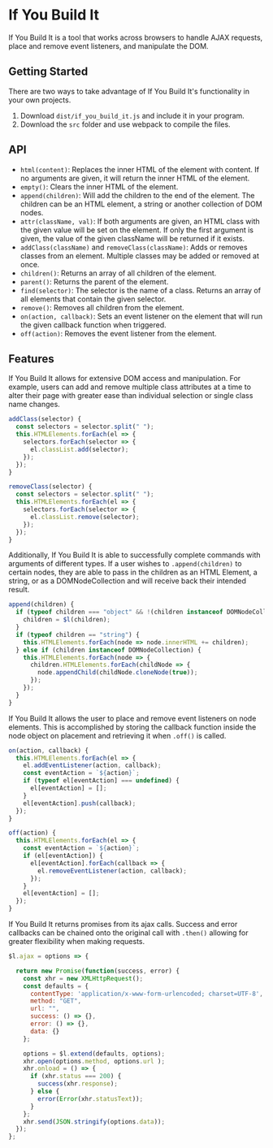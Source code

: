 # If You Build It

If You Build It is a tool that works across browsers to handle AJAX requests, place and remove event listeners, and manipulate the DOM.

## Getting Started

There are two ways to take advantage of If You Build It's functionality in your own projects.

1. Download `dist/if_you_build_it.js` and include it in your program.
2. Download the `src` folder and use webpack to compile the files.

## API

- `html(content)`: Replaces the inner HTML of the element with content. If no arguments are given, it will return the inner HTML of the element.
- `empty()`: Clears the inner HTML of the element.
- `append(children)`: Will add the children to the end of the element. The children can be an HTML element, a string or another collection of DOM nodes.
- `attr(className, val)`: If both arguments are given, an HTML class with the given value will be set on the element. If only the first argument is given, the value of the given className will be returned if it exists.
- `addClass(className)` and `removeClass(className)`: Adds or removes classes from an element. Multiple classes may be added or removed at once.
- `children()`: Returns an array of all children of the element.
- `parent()`: Returns the parent of the element.
- `find(selector)`: The selector is the name of a class. Returns an array of all elements that contain the given selector.
- `remove()`: Removes all children from the element.
-  `on(action, callback)`: Sets an event listener on the element that will run the given callback function when triggered.
- `off(action)`: Removes the event listener from the element.

## Features

If You Build It allows for extensive DOM access and manipulation. For example, users can add and remove multiple class attributes at a time to alter their page with greater ease than individual selection or single class name changes.

```js
addClass(selector) {
  const selectors = selector.split(" ");
  this.HTMLElements.forEach(el => {
    selectors.forEach(selector => {
      el.classList.add(selector);
    });
  });
}

removeClass(selector) {
  const selectors = selector.split(" ");
  this.HTMLElements.forEach(el => {
    selectors.forEach(selector => {
      el.classList.remove(selector);
    });
  });
}
```
Additionally, If You Build It is able to successfully complete commands with arguments of different types. If a user wishes to `.append(children)` to certain nodes, they are able to pass in the children as an HTML Element, a string, or as a DOMNodeCollection and will receive back their intended result.

```js
append(children) {
  if (typeof children === "object" && !(children instanceof DOMNodeCollection)) {
    children = $l(children);
  }
  if (typeof children == "string") {
    this.HTMLElements.forEach(node => node.innerHTML += children);
  } else if (children instanceof DOMNodeCollection) {
    this.HTMLElements.forEach(node => {
      children.HTMLElements.forEach(childNode => {
        node.appendChild(childNode.cloneNode(true));
      });
    });
  }
}
```

If You Build It allows the user to place and remove event listeners on node elements. This is accomplished by storing the callback function inside the node object on placement and retrieving it when `.off()` is called.

```js
on(action, callback) {
  this.HTMLElements.forEach(el => {
    el.addEventListener(action, callback);
    const eventAction = `${action}`;
    if (typeof el[eventAction] === undefined) {
      el[eventAction] = [];
    }
    el[eventAction].push(callback);
  });
}

off(action) {
  this.HTMLElements.forEach(el => {
    const eventAction = `${action}`;
    if (el[eventAction]) {
      el[eventAction].forEach(callback => {
        el.removeEventListener(action, callback);
      });
    }
    el[eventAction] = [];
  });
}
```

If You Build It returns promises from its ajax calls. Success and error callbacks can be chained onto the original call with `.then()` allowing for greater flexibility when making requests.
```js
$l.ajax = options => {

  return new Promise(function(success, error) {
    const xhr = new XMLHttpRequest();
    const defaults = {
      contentType: 'application/x-www-form-urlencoded; charset=UTF-8',
      method: "GET",
      url: "",
      success: () => {},
      error: () => {},
      data: {}
    };

    options = $l.extend(defaults, options);
    xhr.open(options.method, options.url );
    xhr.onload = () => {
      if (xhr.status === 200) {
        success(xhr.response);
      } else {
        error(Error(xhr.statusText));
      }
    };
    xhr.send(JSON.stringify(options.data));
  });
};
```
